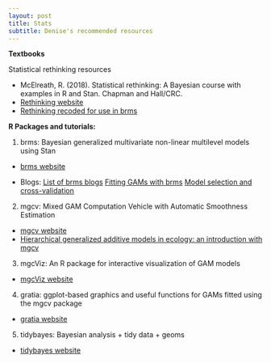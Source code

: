 ```yaml
---
layout: post
title: Stats
subtitle: Denise's recommended resources
---
```


**Textbooks**

Statistical rethinking resources

- McElreath, R. (2018). Statistical rethinking: A Bayesian course with examples in R and Stan. Chapman and Hall/CRC. 
- [Rethinking website](https://xcelab.net/rm/statistical-rethinking/)
- [Rethinking recoded for use in brms](https://bookdown.org/connect/#/apps/1850/access)

**R Packages and tutorials:**

1) brms: Bayesian generalized multivariate non-linear multilevel models using Stan

- [brms website](https://github.com/paul-buerkner/brms)

- Blogs: [List of brms blogs](https://paul-buerkner.github.io/blog/brms-blogposts/)
        [Fitting GAMs with brms](https://www.fromthebottomoftheheap.net/2018/04/21/fitting-gams-with-brms/)
        [Model selection and cross-validation](https://avehtari.github.io/modelselection/rats_kcv.html)

2) mgcv: Mixed GAM Computation Vehicle with Automatic Smoothness Estimation

- [mgcv website](https://noamross.github.io/mgcv-esa-workshop/)
- [Hierarchical generalized additive models in ecology: an introduction with mgcv](https://peerj.com/articles/6876/?utm_source=TrendMD&utm_campaign=PeerJ_TrendMD_0&utm_medium=TrendMD#supplemental-information)

3) mgcViz: An R package for interactive visualization of GAM models

- [mgcViz website](https://github.com/mfasiolo/mgcViz)

4) gratia: ggplot-based graphics and useful functions for GAMs fitted using the mgcv package

- [gratia website](https://github.com/gavinsimpson/gratia)

5) tidybayes: Bayesian analysis + tidy data + geoms

- [tidybayes website](https://github.com/mjskay/tidybayes)



